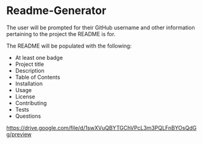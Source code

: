 # Readme-Generator

The user will be prompted for their GitHub username and other information pertaining to the project the README is for.

The README will be populated with the following:

* At least one badge
* Project title
* Description
* Table of Contents
* Installation
* Usage
* License
* Contributing
* Tests
* Questions


https://drive.google.com/file/d/1swXVuQBYTGChVPcL3m3PQLFnBYOsQdGg/preview
